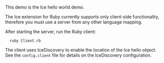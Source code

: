 This demo is the Ice hello world demo.

The Ice extension for Ruby currently supports only client-side
functionality, therefore you must use a server from any other language
mapping.

After starting the server, run the Ruby client:

      ruby Client.rb

The client uses IceDiscovery to enable the location of the Ice hello
object. See the `config.client` file for details on the IceDiscovery
configuration.